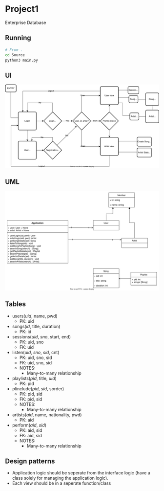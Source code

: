 # Project1
Enterprise Database

## Running
```bash
# From .
cd Source
python3 main.py
```

## UI
![UI_Flowchart](https://github.com/CMPUT2912022/Project1/blob/main/Documentation/UI_Flowchart.svg)


## UML
![UML](https://github.com/CMPUT2912022/Project1/blob/main/Documentation/UML.svg)


## Tables
- users(*uid*, name, pwd)
  - PK: uid
- songs(*id*, title, duration)
  - PK: id
- sessions(*uid*, *sno*, start, end)
  - PK: uid, sno
  - FK: uid
- listen(*uid*, *sno*, *sid*, cnt)
  - PK: uid, sno, sid
  - FK: uid, sno, sid
  - NOTES:
    - Many-to-many relationship
- playlists(*pid*, title, *uid*)
  - PK: pid
- plinclude(*pid*, *sid*, sorder)
  - PK: pid, sid
  - FK: pid, sid
  - NOTES:
    - Many-to-many relationship
- artists(*aid*, name, nationality, pwd)
  - PK: aid
- perform(*aid*, *sid*)
  - PK: aid, sid
  - FK: aid, sid
  - NOTES:
    - Many-to-many relationship

## Design patterns
- Application logic should be seperate from the interface logic (have a class solely for managing the application logic).
- Each view should be in a seperate function/class
